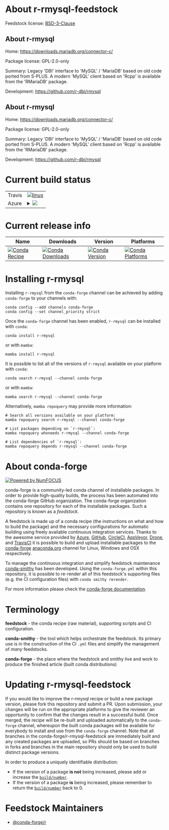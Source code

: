 About r-rmysql-feedstock
========================

Feedstock license: [BSD-3-Clause](https://github.com/conda-forge/r-rmysql-feedstock/blob/main/LICENSE.txt)


About r-rmysql
--------------

Home: https://downloads.mariadb.org/connector-c/

Package license: GPL-2.0-only

Summary: Legacy 'DBI' interface to 'MySQL' / 'MariaDB' based on old code ported from S-PLUS. A modern 'MySQL' client based on 'Rcpp' is available  from the 'RMariaDB' package.

Development: https://github.com/r-dbi/rmysql

About r-rmysql
--------------

Home: https://downloads.mariadb.org/connector-c/

Package license: GPL-2.0-only

Summary: Legacy 'DBI' interface to 'MySQL' / 'MariaDB' based on old code ported from S-PLUS. A modern 'MySQL' client based on 'Rcpp' is available  from the 'RMariaDB' package.

Development: https://github.com/r-dbi/rmysql

Current build status
====================


<table><tr>
    <td>Travis</td>
    <td>
      <a href="https://app.travis-ci.com/conda-forge/r-rmysql-feedstock">
        <img alt="linux" src="https://img.shields.io/travis/com/conda-forge/r-rmysql-feedstock/main.svg?label=Linux">
      </a>
    </td>
  </tr>
    
  <tr>
    <td>Azure</td>
    <td>
      <details>
        <summary>
          <a href="https://dev.azure.com/conda-forge/feedstock-builds/_build/latest?definitionId=5768&branchName=main">
            <img src="https://dev.azure.com/conda-forge/feedstock-builds/_apis/build/status/r-rmysql-feedstock?branchName=main">
          </a>
        </summary>
        <table>
          <thead><tr><th>Variant</th><th>Status</th></tr></thead>
          <tbody><tr>
              <td>linux_64_r_base4.2</td>
              <td>
                <a href="https://dev.azure.com/conda-forge/feedstock-builds/_build/latest?definitionId=5768&branchName=main">
                  <img src="https://dev.azure.com/conda-forge/feedstock-builds/_apis/build/status/r-rmysql-feedstock?branchName=main&jobName=linux&configuration=linux%20linux_64_r_base4.2" alt="variant">
                </a>
              </td>
            </tr><tr>
              <td>linux_64_r_base4.3</td>
              <td>
                <a href="https://dev.azure.com/conda-forge/feedstock-builds/_build/latest?definitionId=5768&branchName=main">
                  <img src="https://dev.azure.com/conda-forge/feedstock-builds/_apis/build/status/r-rmysql-feedstock?branchName=main&jobName=linux&configuration=linux%20linux_64_r_base4.3" alt="variant">
                </a>
              </td>
            </tr><tr>
              <td>linux_aarch64_r_base4.2</td>
              <td>
                <a href="https://dev.azure.com/conda-forge/feedstock-builds/_build/latest?definitionId=5768&branchName=main">
                  <img src="https://dev.azure.com/conda-forge/feedstock-builds/_apis/build/status/r-rmysql-feedstock?branchName=main&jobName=linux&configuration=linux%20linux_aarch64_r_base4.2" alt="variant">
                </a>
              </td>
            </tr><tr>
              <td>linux_aarch64_r_base4.3</td>
              <td>
                <a href="https://dev.azure.com/conda-forge/feedstock-builds/_build/latest?definitionId=5768&branchName=main">
                  <img src="https://dev.azure.com/conda-forge/feedstock-builds/_apis/build/status/r-rmysql-feedstock?branchName=main&jobName=linux&configuration=linux%20linux_aarch64_r_base4.3" alt="variant">
                </a>
              </td>
            </tr><tr>
              <td>linux_ppc64le_r_base4.2</td>
              <td>
                <a href="https://dev.azure.com/conda-forge/feedstock-builds/_build/latest?definitionId=5768&branchName=main">
                  <img src="https://dev.azure.com/conda-forge/feedstock-builds/_apis/build/status/r-rmysql-feedstock?branchName=main&jobName=linux&configuration=linux%20linux_ppc64le_r_base4.2" alt="variant">
                </a>
              </td>
            </tr><tr>
              <td>linux_ppc64le_r_base4.3</td>
              <td>
                <a href="https://dev.azure.com/conda-forge/feedstock-builds/_build/latest?definitionId=5768&branchName=main">
                  <img src="https://dev.azure.com/conda-forge/feedstock-builds/_apis/build/status/r-rmysql-feedstock?branchName=main&jobName=linux&configuration=linux%20linux_ppc64le_r_base4.3" alt="variant">
                </a>
              </td>
            </tr><tr>
              <td>osx_64_r_base4.2</td>
              <td>
                <a href="https://dev.azure.com/conda-forge/feedstock-builds/_build/latest?definitionId=5768&branchName=main">
                  <img src="https://dev.azure.com/conda-forge/feedstock-builds/_apis/build/status/r-rmysql-feedstock?branchName=main&jobName=osx&configuration=osx%20osx_64_r_base4.2" alt="variant">
                </a>
              </td>
            </tr><tr>
              <td>osx_64_r_base4.3</td>
              <td>
                <a href="https://dev.azure.com/conda-forge/feedstock-builds/_build/latest?definitionId=5768&branchName=main">
                  <img src="https://dev.azure.com/conda-forge/feedstock-builds/_apis/build/status/r-rmysql-feedstock?branchName=main&jobName=osx&configuration=osx%20osx_64_r_base4.3" alt="variant">
                </a>
              </td>
            </tr>
          </tbody>
        </table>
      </details>
    </td>
  </tr>
</table>

Current release info
====================

| Name | Downloads | Version | Platforms |
| --- | --- | --- | --- |
| [![Conda Recipe](https://img.shields.io/badge/recipe-r--rmysql-green.svg)](https://anaconda.org/conda-forge/r-rmysql) | [![Conda Downloads](https://img.shields.io/conda/dn/conda-forge/r-rmysql.svg)](https://anaconda.org/conda-forge/r-rmysql) | [![Conda Version](https://img.shields.io/conda/vn/conda-forge/r-rmysql.svg)](https://anaconda.org/conda-forge/r-rmysql) | [![Conda Platforms](https://img.shields.io/conda/pn/conda-forge/r-rmysql.svg)](https://anaconda.org/conda-forge/r-rmysql) |

Installing r-rmysql
===================

Installing `r-rmysql` from the `conda-forge` channel can be achieved by adding `conda-forge` to your channels with:

```
conda config --add channels conda-forge
conda config --set channel_priority strict
```

Once the `conda-forge` channel has been enabled, `r-rmysql` can be installed with `conda`:

```
conda install r-rmysql
```

or with `mamba`:

```
mamba install r-rmysql
```

It is possible to list all of the versions of `r-rmysql` available on your platform with `conda`:

```
conda search r-rmysql --channel conda-forge
```

or with `mamba`:

```
mamba search r-rmysql --channel conda-forge
```

Alternatively, `mamba repoquery` may provide more information:

```
# Search all versions available on your platform:
mamba repoquery search r-rmysql --channel conda-forge

# List packages depending on `r-rmysql`:
mamba repoquery whoneeds r-rmysql --channel conda-forge

# List dependencies of `r-rmysql`:
mamba repoquery depends r-rmysql --channel conda-forge
```


About conda-forge
=================

[![Powered by
NumFOCUS](https://img.shields.io/badge/powered%20by-NumFOCUS-orange.svg?style=flat&colorA=E1523D&colorB=007D8A)](https://numfocus.org)

conda-forge is a community-led conda channel of installable packages.
In order to provide high-quality builds, the process has been automated into the
conda-forge GitHub organization. The conda-forge organization contains one repository
for each of the installable packages. Such a repository is known as a *feedstock*.

A feedstock is made up of a conda recipe (the instructions on what and how to build
the package) and the necessary configurations for automatic building using freely
available continuous integration services. Thanks to the awesome service provided by
[Azure](https://azure.microsoft.com/en-us/services/devops/), [GitHub](https://github.com/),
[CircleCI](https://circleci.com/), [AppVeyor](https://www.appveyor.com/),
[Drone](https://cloud.drone.io/welcome), and [TravisCI](https://travis-ci.com/)
it is possible to build and upload installable packages to the
[conda-forge](https://anaconda.org/conda-forge) [anaconda.org](https://anaconda.org/)
channel for Linux, Windows and OSX respectively.

To manage the continuous integration and simplify feedstock maintenance
[conda-smithy](https://github.com/conda-forge/conda-smithy) has been developed.
Using the ``conda-forge.yml`` within this repository, it is possible to re-render all of
this feedstock's supporting files (e.g. the CI configuration files) with ``conda smithy rerender``.

For more information please check the [conda-forge documentation](https://conda-forge.org/docs/).

Terminology
===========

**feedstock** - the conda recipe (raw material), supporting scripts and CI configuration.

**conda-smithy** - the tool which helps orchestrate the feedstock.
                   Its primary use is in the construction of the CI ``.yml`` files
                   and simplify the management of *many* feedstocks.

**conda-forge** - the place where the feedstock and smithy live and work to
                  produce the finished article (built conda distributions)


Updating r-rmysql-feedstock
===========================

If you would like to improve the r-rmysql recipe or build a new
package version, please fork this repository and submit a PR. Upon submission,
your changes will be run on the appropriate platforms to give the reviewer an
opportunity to confirm that the changes result in a successful build. Once
merged, the recipe will be re-built and uploaded automatically to the
`conda-forge` channel, whereupon the built conda packages will be available for
everybody to install and use from the `conda-forge` channel.
Note that all branches in the conda-forge/r-rmysql-feedstock are
immediately built and any created packages are uploaded, so PRs should be based
on branches in forks and branches in the main repository should only be used to
build distinct package versions.

In order to produce a uniquely identifiable distribution:
 * If the version of a package **is not** being increased, please add or increase
   the [``build/number``](https://docs.conda.io/projects/conda-build/en/latest/resources/define-metadata.html#build-number-and-string).
 * If the version of a package **is** being increased, please remember to return
   the [``build/number``](https://docs.conda.io/projects/conda-build/en/latest/resources/define-metadata.html#build-number-and-string)
   back to 0.

Feedstock Maintainers
=====================

* [@conda-forge/r](https://github.com/conda-forge/r/)


